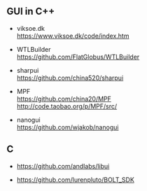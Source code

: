 ## GUI in C++
* viksoe.dk  
https://www.viksoe.dk/code/index.htm  

* WTLBuilder  
https://github.com/FlatGlobus/WTLBuilder    

* sharpui  
https://github.com/china520/sharpui  

* MPF  
https://github.com/china20/MPF  
http://code.taobao.org/p/MPF/src/  

* nanogui  
https://github.com/wjakob/nanogui  

## C
* https://github.com/andlabs/libui  

* https://github.com/lurenpluto/BOLT_SDK  
